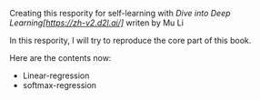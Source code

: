 Creating this respority for self-learning with *Dive into Deep Learning[https://zh-v2.d2l.ai/]* writen by Mu Li

In this respority, I will try to reproduce the core part of this book.

Here are the contents now:
- Linear-regression
- softmax-regression
